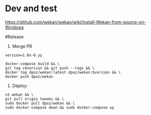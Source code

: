 # Dev and test
https://github.com/wekan/wekan/wiki/Install-Wekan-from-source-on-Windows

#Release

1. Merge PR
```
version=1.0x-0.yy

docker-compose build && \
git tag v$version && git push --tags && \
docker tag dpoz/wekan:latest dpoz/wekan:$version && \
docker push dpoz/wekan
```
1. Deploy:
````
cd wekan && \
git pull origin tweaks && \
sudo docker pull dpoz/wekan && \
sudo docker-compose down && sudo docker-compose up
````
